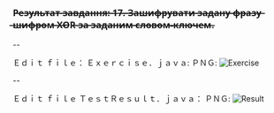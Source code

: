 ### Р̶е̶з̶у̶л̶ь̶т̶а̶т̶ ̶з̶а̶в̶д̶а̶н̶н̶я̶:̶ ̶1̶7̶.̶ ̶З̶а̶ш̶и̶ф̶р̶у̶в̶а̶т̶и̶ ̶з̶а̶д̶а̶н̶у̶ ̶ф̶р̶а̶з̶у̶ ̶ш̶и̶ф̶р̶о̶м̶ ̶X̶O̶R̶ ̶з̶а̶ ̶з̶а̶д̶а̶н̶и̶м̶ ̶с̶л̶о̶в̶о̶м̶-̶к̶л̶ю̶ч̶е̶м̶.

-- 

Ｅｄｉｔ ｆｉｌｅ： Ｅｘｅｒｃｉｓｅ．ｊａｖａ:
ＰＮＧ:
![Exercise](https://user-images.githubusercontent.com/72559370/106356791-df2ca580-630a-11eb-9ee2-1bb3a5c5b186.png)


--

Ｅｄｉｔ ｆｉｌｅ ＴｅｓｔＲｅｓｕｌｔ．ｊａｖａ：
ＰＮＧ:
![Result](https://user-images.githubusercontent.com/72559370/106356920-ae993b80-630b-11eb-939c-a406a5e249c1.png)

